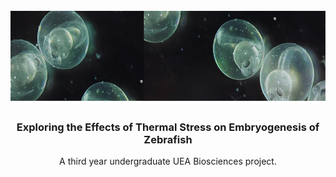 <!-- PROJECT LOGO -->
<br />
<div align="center">
  <a href="https://github.com/denisabatrinu/research-project">
    <img src="images/fish.png" alt="Logo" width="584" height="150">
  </a>

  <h3 align="center">Exploring the Effects of Thermal Stress on Embryogenesis of Zebrafish</h3>

  <p align="center">
    A third year undergraduate UEA Biosciences project.
    <br />
  </p>
</div>
